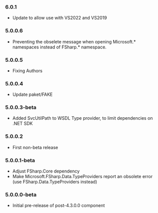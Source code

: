 ### 6.0.1
* Update to allow use with VS2022 and VS2019

### 5.0.0.6
* Preventing the obselete message when opening Microsoft.* namespaces instead of FSharp.* namespace.

### 5.0.0.5
* Fixing Authors

### 5.0.0.4
* Update paket/FAKE

### 5.0.0.3-beta
* Added SvcUtilPath to WSDL Type provider, to limit dependencies on .NET SDK

### 5.0.0.2
* First non-beta release

### 5.0.0.1-beta 
* Adjust FSharp.Core dependency
* Make Microsoft.FSharp.Data.TypeProviders report an obsolete error (use FSharp.Data.TypeProviders instead)

### 5.0.0.0-beta 
* Initial pre-release of post-4.3.0.0 component
